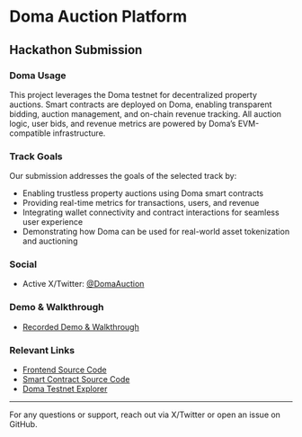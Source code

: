 # Doma Auction Platform

## Hackathon Submission

### Doma Usage
This project leverages the Doma testnet for decentralized property auctions. Smart contracts are deployed on Doma, enabling transparent bidding, auction management, and on-chain revenue tracking. All auction logic, user bids, and revenue metrics are powered by Doma’s EVM-compatible infrastructure.

### Track Goals
Our submission addresses the goals of the selected track by:
- Enabling trustless property auctions using Doma smart contracts
- Providing real-time metrics for transactions, users, and revenue
- Integrating wallet connectivity and contract interactions for seamless user experience
- Demonstrating how Doma can be used for real-world asset tokenization and auctioning

### Social
- Active X/Twitter: [@DomaAuction](https://Etoro_U.com/DomaAuction)

### Demo & Walkthrough
- [Recorded Demo & Walkthrough](https://@etoro-abasiudoh7789/your-demo-link)

### Relevant Links
- [Frontend Source Code](https://github.com/et.org/doma-auction-frontend)
- [Smart Contract Source Code](https://github.com/your-org/doma-auction-contracts)
- [Doma Testnet Explorer](https://explorer.testnet.doma.network)

---
For any questions or support, reach out via X/Twitter or open an issue on GitHub.
